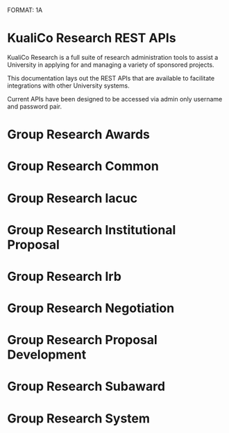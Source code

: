 FORMAT: 1A

# KualiCo Research REST APIs

KualiCo Research is a full suite of research administration tools to assist a University in applying for and managing a variety of sponsored projects.

This documentation lays out the REST APIs that are available to facilitate integrations with other University systems.

Current APIs have been designed to be accessed via admin only username and password pair.

# Group Research Awards
<!-- include(award/awards.md) -->
<!-- include(award/award-amount-infos.md) -->
<!-- include(award/award-amount-transactions.md) -->
<!-- include(award/award-approved-equipment.md) -->
<!-- include(award/award-approved-foreign-travel.md) -->
<!-- include(award/award-approved-sub-awards.md) -->
<!-- include(award/award-attachment-types.md) -->
<!-- include(award/award-attachments.md) -->
<!-- include(award/award-basis-of-payments.md) -->
<!-- include(award/award-budget-limits.md) -->
<!-- include(award/award-budget-line-item-calculated-amounts.md) -->
<!-- include(award/award-budget-line-items.md) -->
<!-- include(award/award-budget-period-summary-calculated-amounts.md) -->
<!-- include(award/award-budget-periods.md) -->
<!-- include(award/award-budget-personnel-calculated-amounts.md) -->
<!-- include(award/award-budget-personnel-details.md) -->
<!-- include(award/award-budget-statuses.md) -->
<!-- include(award/award-budget-types.md) -->
<!-- include(award/award-budget-version-overviews.md) -->
<!-- include(award/award-budgets.md) -->
<!-- include(award/award-central-admin-contacts.md) -->
<!-- include(award/award-cgbs.md) -->
<!-- include(award/award-closeouts.md) -->
<!-- include(award/award-comments.md) -->
<!-- include(award/award-cost-shares.md) -->
<!-- include(award/award-custom-data.md) -->
<!-- include(award/award-direct-f-and-a-distributions.md) -->
<!-- include(award/award-f-and-a-rates.md) -->
<!-- include(award/award-funding-proposals.md) -->
<!-- include(award/award-hierarchies.md) -->
<!-- include(award/award-hierarchy-nodes.md) -->
<!-- include(award/award-method-of-payments.md) -->
<!-- include(award/award-notepads.md) -->
<!-- include(award/award-notice-printouts.md) -->
<!-- include(award/award-payment-schedules.md) -->
<!-- include(award/award-person-credit-splits.md) -->
<!-- include(award/award-person-mass-changes.md) -->
<!-- include(award/award-person-unit-credit-splits.md) -->
<!-- include(award/award-person-units.md) -->
<!-- include(award/award-persons.md) -->
<!-- include(award/award-posts.md) -->
<!-- include(award/award-report-term-recipients.md) -->
<!-- include(award/award-report-terms.md) -->
<!-- include(award/award-science-keywords.md) -->
<!-- include(award/award-special-review-exemptions.md) -->
<!-- include(award/award-special-reviews.md) -->
<!-- include(award/award-sponsor-contacts.md) -->
<!-- include(award/award-sponsor-terms.md) -->
<!-- include(award/award-statuses.md) -->
<!-- include(award/award-subcontracting-budgeted-goals.md) -->
<!-- include(award/award-sync-changes.md) -->
<!-- include(award/award-sync-logs.md) -->
<!-- include(award/award-sync-statuses.md) -->
<!-- include(award/award-template-comments.md) -->
<!-- include(award/award-template-contacts.md) -->
<!-- include(award/award-template-report-term-recipients.md) -->
<!-- include(award/award-template-report-terms.md) -->
<!-- include(award/award-template-terms.md) -->
<!-- include(award/award-templates.md) -->
<!-- include(award/award-transaction-types.md) -->
<!-- include(award/award-transferring-sponsors.md) -->
<!-- include(award/award-types.md) -->
<!-- include(award/award-unit-contacts.md) -->
<!-- include(award/awardAccount-custom.md) -->
<!-- include(award/awards-custom.md) -->
<!-- include(award/closeout-report-types.md) -->
<!-- include(award/contact-types.md) -->
<!-- include(award/contact-usages.md) -->
<!-- include(award/distributions.md) -->
<!-- include(award/fanda-rate-types.md) -->
<!-- include(award/financial-indirect-cost-recovery-type-codes.md) -->
<!-- include(award/frequencies.md) -->
<!-- include(award/frequency-bases.md) -->
<!-- include(award/pending-transactions.md) -->
<!-- include(award/report-classes.md) -->
<!-- include(award/report-statuses.md) -->
<!-- include(award/report-tracking.md) -->
<!-- include(award/reports.md) -->
<!-- include(award/sent-report-notifications.md) -->
<!-- include(award/subcontracting-expenditure-category-amounts.md) -->
<!-- include(award/subcontracting-expenditure-category-details.md) -->
<!-- include(award/subcontracting-expenditure-category-in-date-range-amounts.md) -->
<!-- include(award/transaction-details.md) -->
<!-- include(award/valid-award-basis-payments.md) -->
<!-- include(award/valid-basis-method-payments.md) -->
<!-- include(award/valid-class-report-frequencies.md) -->
<!-- include(award/valid-frequency-bases.md) -->
<!-- include(award/valid-rates.md) -->

# Group Research Common
<!-- include(common/answer-headers.md) -->
<!-- include(common/account-types.md) -->
<!-- include(common/activity-types.md) -->
<!-- include(common/answers.md) -->
<!-- include(common/appointment-types.md) -->
<!-- include(common/arg-value-lookups.md) -->
<!-- include(common/attachment-files.md) -->
<!-- include(common/attachments-entry-types.md) -->
<!-- include(common/budget-categories.md) -->
<!-- include(common/budget-category-mappings.md) -->
<!-- include(common/budget-category-maps.md) -->
<!-- include(common/budget-category-types.md) -->
<!-- include(common/budget-cost-shares.md) -->
<!-- include(common/budget-formulated-cost-details.md) -->
<!-- include(common/budget-la-rates.md) -->
<!-- include(common/budget-line-item-calculated-amounts.md) -->
<!-- include(common/budget-line-items.md) -->
<!-- include(common/budget-period-types.md) -->
<!-- include(common/budget-periods.md) -->
<!-- include(common/budget-person-salary-details.md) -->
<!-- include(common/budget-personnel-calculated-amounts.md) -->
<!-- include(common/budget-personnel-details.md) -->
<!-- include(common/budget-personnel-rate-and-bases.md) -->
<!-- include(common/budget-persons.md) -->
<!-- include(common/budget-project-incomes.md) -->
<!-- include(common/budget-rate-and-bases.md) -->
<!-- include(common/budget-rates.md) -->
<!-- include(common/budget-unrecovered-f-and-as.md) -->
<!-- include(common/budgets.md) -->
<!-- include(common/cfdas.md) -->
<!-- include(common/citizenship-types.md) -->
<!-- include(common/coeus-modules.md) -->
<!-- include(common/coeus-sub-modules.md) -->
<!-- include(common/comment-types.md) -->
<!-- include(common/committee-decision-motion-types.md) -->
<!-- include(common/committee-membership-roles.md) -->
<!-- include(common/committee-membership-types.md) -->
<!-- include(common/committee-types.md) -->
<!-- include(common/cost-elements.md) -->
<!-- include(common/cost-share-types.md) -->
<!-- include(common/custom-attribute-data-types.md) -->
<!-- include(common/custom-attribute-document-values.md) -->
<!-- include(common/custom-attribute-documents.md) -->
<!-- include(common/custom-attributes.md) -->
<!-- include(common/custom-report-default-parameters.md) -->
<!-- include(common/custom-report-details.md) -->
<!-- include(common/custom-report-type-documents.md) -->
<!-- include(common/custom-report-types.md) -->
<!-- include(common/deadline-types.md) -->
<!-- include(common/degree-types.md) -->
<!-- include(common/document-accesses.md) -->
<!-- include(common/document-nextvalues.md) -->
<!-- include(common/exemption-types.md) -->
<!-- include(common/financial-object-code-mappings.md) -->
<!-- include(common/formulated-types.md) -->
<!-- include(common/funding-source-types.md) -->
<!-- include(common/institute-la-rates.md) -->
<!-- include(common/investigator-credit-types.md) -->
<!-- include(common/job-codes.md) -->
<!-- include(common/kc-krms-term-function-params.md) -->
<!-- include(common/kc-krms-term-functions.md) -->
<!-- include(common/kc-notifications.md) -->
<!-- include(common/kc-person-extended-attributes.md) -->
<!-- include(common/mail-by-entries.md) -->
<!-- include(common/mail-types.md) -->
<!-- include(common/membership-roles.md) -->
<!-- include(common/message-of-the-days.md) -->
<!-- include(common/minute-entry-types.md) -->
<!-- include(common/non-organizational-rolodexes.md) -->
<!-- include(common/notice-of-opportunities.md) -->
<!-- include(common/notification-module-role-qualifiers.md) -->
<!-- include(common/notification-module-roles.md) -->
<!-- include(common/notification-type-recipients.md) -->
<!-- include(common/notification-types.md) -->
<!-- include(common/nsf-codes.md) -->
<!-- include(common/organization-audits.md) -->
<!-- include(common/organization-audit-accepted-types.md) -->
<!-- include(common/organization-correspondents.md) -->
<!-- include(common/organization-indirect-costs.md) -->
<!-- include(common/organization-type-lists.md) -->
<!-- include(common/organization-types.md) -->
<!-- include(common/organization-ynqs.md) -->
<!-- include(common/organizations.md) -->
<!-- include(common/organizations-custom.md) -->
<!-- include(common/person-appointments.md) -->
<!-- include(common/person-biosketches.md) -->
<!-- include(common/person-custom-data.md) -->
<!-- include(common/person-degrees.md) -->
<!-- include(common/person-editable-fields.md) -->
<!-- include(common/person-mass-changes.md) -->
<!-- include(common/person-signature-modules.md) -->
<!-- include(common/person-signatures.md) -->
<!-- include(common/person-trainings.md) -->
<!-- include(common/prop-award-person-roles.md) -->
<!-- include(common/proposal-types.md) -->
<!-- include(common/protocol-recused-votes.md) -->
<!-- include(common/question-categories.md) -->
<!-- include(common/question-explanations.md) -->
<!-- include(common/question-multi-choices.md) -->
<!-- include(common/question-types.md) -->
<!-- include(common/questionnaire-questions.md) -->
<!-- include(common/questionnaire-usages.md) -->
<!-- include(common/questionnaires.md) -->
<!-- include(common/questions.md) -->
<!-- include(common/rate-class-base-exclusions.md) -->
<!-- include(common/rate-class-base-inclusions.md) -->
<!-- include(common/rate-class-types.md) -->
<!-- include(common/rate-classes.md) -->
<!-- include(common/rate-types.md) -->
<!-- include(common/research-users.md) -->
<!-- include(common/risk-levels.md) -->
<!-- include(common/rolodexes.md) -->
<!-- include(common/schedule-act-item-types.md) -->
<!-- include(common/schedule-statuses.md) -->
<!-- include(common/school-codes.md) -->
<!-- include(common/science-keywords.md) -->
<!-- include(common/special-review-approval-types.md) -->
<!-- include(common/special-review-types.md) -->
<!-- include(common/special-review-usages.md) -->
<!-- include(common/sponsor-form-template-lists.md) -->
<!-- include(common/sponsor-form-templates.md) -->
<!-- include(common/sponsor-forms.md) -->
<!-- include(common/sponsor-hierarchies.md) -->
<!-- include(common/sponsor-term-types.md) -->
<!-- include(common/sponsor-terms.md) -->
<!-- include(common/sponsor-types.md) -->
<!-- include(common/sponsors.md) -->
<!-- include(common/tbn-persons.md) -->
<!-- include(common/training-stipend-rates.md) -->
<!-- include(common/trainings.md) -->
<!-- include(common/unit-administrator-person-mass-changes.md) -->
<!-- include(common/unit-administrator-types.md) -->
<!-- include(common/unit-administrators.md) -->
<!-- include(common/unit-correspondents.md) -->
<!-- include(common/unit-formulated-costs.md) -->
<!-- include(common/units.md) -->
<!-- include(common/valid-calculation-types.md) -->
<!-- include(common/valid-ce-job-codes.md) -->
<!-- include(common/valid-ce-rate-types.md) -->
<!-- include(common/valid-special-review-approvals.md) -->
<!-- include(common/version-histories.md) -->
<!-- include(common/version-history-searches.md) -->
<!-- include(common/watermarks.md) -->
<!-- include(common/ynq-explanation-types.md) -->
<!-- include(common/ynq-explanations.md) -->
<!-- include(common/ynqs.md) -->

# Group Research Iacuc
<!-- include(iacuc/iacuc-alternate-searches.md) -->
<!-- include(iacuc/iacuc-batch-correspondence-details.md) -->
<!-- include(iacuc/iacuc-batch-correspondences.md) -->
<!-- include(iacuc/iacuc-committee-membership-expertise-entries.md) -->
<!-- include(iacuc/iacuc-committee-memberships.md) -->
<!-- include(iacuc/iacuc-committee-research-areas.md) -->
<!-- include(iacuc/iacuc-committee-schedule-action-items.md) -->
<!-- include(iacuc/iacuc-committee-schedule-attachments.md) -->
<!-- include(iacuc/iacuc-committee-schedule-attendances.md) -->
<!-- include(iacuc/iacuc-committee-schedule-minute-docs.md) -->
<!-- include(iacuc/iacuc-committee-schedule-minutes.md) -->
<!-- include(iacuc/iacuc-committee-schedules.md) -->
<!-- include(iacuc/iacuc-committees.md) -->
<!-- include(iacuc/iacuc-correspondent-types.md) -->
<!-- include(iacuc/iacuc-exception-categories.md) -->
<!-- include(iacuc/iacuc-location-names.md) -->
<!-- include(iacuc/iacuc-location-types.md) -->
<!-- include(iacuc/iacuc-organization-correspondents.md) -->
<!-- include(iacuc/iacuc-pain-categories.md) -->
<!-- include(iacuc/iacuc-person-trainings.md) -->
<!-- include(iacuc/iacuc-principles.md) -->
<!-- include(iacuc/iacuc-procedure-categories.md) -->
<!-- include(iacuc/iacuc-procedure-category-custom-data.md) -->
<!-- include(iacuc/iacuc-procedure-responsible-persons.md) -->
<!-- include(iacuc/iacuc-procedures.md) -->
<!-- include(iacuc/iacuc-protocol-action-types.md) -->
<!-- include(iacuc/iacuc-protocol-actions.md) -->
<!-- include(iacuc/iacuc-protocol-affiliation-types.md) -->
<!-- include(iacuc/iacuc-protocol-amend-renew-modules.md) -->
<!-- include(iacuc/iacuc-protocol-amend-renewals.md) -->
<!-- include(iacuc/iacuc-protocol-attachment-groups.md) -->
<!-- include(iacuc/iacuc-protocol-attachment-statuses.md) -->
<!-- include(iacuc/iacuc-protocol-attachment-type-groups.md) -->
<!-- include(iacuc/iacuc-protocol-attachment-types.md) -->
<!-- include(iacuc/iacuc-protocol-contingencies.md) -->
<!-- include(iacuc/iacuc-protocol-correspondence-templates.md) -->
<!-- include(iacuc/iacuc-protocol-correspondence-types.md) -->
<!-- include(iacuc/iacuc-protocol-correspondences.md) -->
<!-- include(iacuc/iacuc-protocol-custom-data.md) -->
<!-- include(iacuc/iacuc-protocol-exceptions.md) -->
<!-- include(iacuc/iacuc-protocol-funding-sources.md) -->
<!-- include(iacuc/iacuc-protocol-locations.md) -->
<!-- include(iacuc/iacuc-protocol-modules.md) -->
<!-- include(iacuc/iacuc-protocol-notepads.md) -->
<!-- include(iacuc/iacuc-protocol-notifications.md) -->
<!-- include(iacuc/iacuc-protocol-online-review-determination-recommendations.md) -->
<!-- include(iacuc/iacuc-protocol-online-review-determination-type-recommendations.md) -->
<!-- include(iacuc/iacuc-protocol-online-review-documents.md) -->
<!-- include(iacuc/iacuc-protocol-online-review-statuses.md) -->
<!-- include(iacuc/iacuc-protocol-online-reviews.md) -->
<!-- include(iacuc/iacuc-protocol-organization-types.md) -->
<!-- include(iacuc/iacuc-protocol-person-mass-changes.md) -->
<!-- include(iacuc/iacuc-protocol-person-role-mappings.md) -->
<!-- include(iacuc/iacuc-protocol-person-roles.md) -->
<!-- include(iacuc/iacuc-protocol-person-rolodexes.md) -->
<!-- include(iacuc/iacuc-protocol-personnel-attachments.md) -->
<!-- include(iacuc/iacuc-protocol-persons.md) -->
<!-- include(iacuc/iacuc-protocol-project-types.md) -->
<!-- include(iacuc/iacuc-protocol-recused-votes.md) -->
<!-- include(iacuc/iacuc-protocol-reference-types.md) -->
<!-- include(iacuc/iacuc-protocol-references.md) -->
<!-- include(iacuc/iacuc-protocol-research-areas.md) -->
<!-- include(iacuc/iacuc-protocol-review-attachments.md) -->
<!-- include(iacuc/iacuc-protocol-review-types.md) -->
<!-- include(iacuc/iacuc-protocol-reviewer-types.md) -->
<!-- include(iacuc/iacuc-protocol-reviewers.md) -->
<!-- include(iacuc/iacuc-protocol-special-review-exemptions.md) -->
<!-- include(iacuc/iacuc-protocol-special-reviews.md) -->
<!-- include(iacuc/iacuc-protocol-species.md) -->
<!-- include(iacuc/iacuc-protocol-statuses.md) -->
<!-- include(iacuc/iacuc-protocol-study-custom-data.md) -->
<!-- include(iacuc/iacuc-protocol-study-group-beans.md) -->
<!-- include(iacuc/iacuc-protocol-study-group-locations.md) -->
<!-- include(iacuc/iacuc-protocol-study-groups.md) -->
<!-- include(iacuc/iacuc-protocol-submission-docs.md) -->
<!-- include(iacuc/iacuc-protocol-submission-qualifier-types.md) -->
<!-- include(iacuc/iacuc-protocol-submission-statuses.md) -->
<!-- include(iacuc/iacuc-protocol-submission-types.md) -->
<!-- include(iacuc/iacuc-protocol-submissions.md) -->
<!-- include(iacuc/iacuc-protocol-types.md) -->
<!-- include(iacuc/iacuc-protocol-units.md) -->
<!-- include(iacuc/iacuc-protocols.md) -->
<!-- include(iacuc/iacuc-research-areas.md) -->
<!-- include(iacuc/iacuc-schedule-agendas.md) -->
<!-- include(iacuc/iacuc-species.md) -->
<!-- include(iacuc/iacuc-species-count-types.md) -->
<!-- include(iacuc/iacuc-unit-correspondents.md) -->
<!-- include(iacuc/iacuc-valid-protocol-action-actions.md) -->
<!-- include(iacuc/iacuc-valid-protocol-submission-review-types.md) -->
<!-- include(iacuc/iacuc-valid-protocol-submission-type-qualifiers.md) -->
<!-- include(iacuc/lite-view-iacuc-protocol-submissions.md) -->
<!-- include(iacuc/valid-iacuc-protocol-action-correspondence.md) -->

# Group Research Institutional Proposal
<!-- include(instprop/indirectcost-rate-types.md) -->
<!-- include(instprop/institutional-proposal-attachment-types.md) -->
<!-- include(instprop/institutional-proposal-attachments.md) -->
<!-- include(instprop/institutional-proposal-comments.md) -->
<!-- include(instprop/institutional-proposal-cost-shares.md) -->
<!-- include(instprop/institutional-proposal-custom-data.md) -->
<!-- include(instprop/institutional-proposal-notepads.md) -->
<!-- include(instprop/institutional-proposal-person-credit-splits.md) -->
<!-- include(instprop/institutional-proposal-person-mass-changes.md) -->
<!-- include(instprop/institutional-proposal-person-unit-credit-splits.md) -->
<!-- include(instprop/institutional-proposal-person-units.md) -->
<!-- include(instprop/institutional-proposal-persons.md) -->
<!-- include(instprop/institutional-proposal-science-keywords.md) -->
<!-- include(instprop/institutional-proposal-special-review-exemptions.md) -->
<!-- include(instprop/institutional-proposal-special-reviews.md) -->
<!-- include(instprop/institutional-proposal-unit-contacts.md) -->
<!-- include(instprop/institutional-proposal-unrecovered-f-and-as.md) -->
<!-- include(instprop/institutional-proposals.md) -->
<!-- include(instprop/institutionalProposals-custom.md) -->
<!-- include(instprop/intellectual-property-review-activities.md) -->
<!-- include(instprop/intellectual-property-review-activity-types.md) -->
<!-- include(instprop/intellectual-property-review-requirement-types.md) -->
<!-- include(instprop/intellectual-property-review-result-types.md) -->
<!-- include(instprop/intellectual-property-reviews.md) -->
<!-- include(instprop/proposal-admin-details.md) -->
<!-- include(instprop/proposal-comments.md) -->
<!-- include(instprop/proposal-intellectual-property-review-joins.md) -->
<!-- include(instprop/proposal-log-person-mass-changes.md) -->
<!-- include(instprop/proposal-log-statuses.md) -->
<!-- include(instprop/proposal-log-types.md) -->
<!-- include(instprop/proposal-logs.md) -->
<!-- include(instprop/proposal-statuses.md) -->

# Group Research Irb
<!-- include(irb/committee-batch-correspondence-details.md) -->
<!-- include(irb/committee-batch-correspondences.md) -->
<!-- include(irb/committee-membership-expertise-entries.md) -->
<!-- include(irb/committee-memberships.md) -->
<!-- include(irb/committee-research-areas.md) -->
<!-- include(irb/committee-schedule-action-items.md) -->
<!-- include(irb/committee-schedule-attachments.md) -->
<!-- include(irb/committee-schedule-attendances.md) -->
<!-- include(irb/committee-schedule-minute-docs.md) -->
<!-- include(irb/committee-schedule-minutes.md) -->
<!-- include(irb/committee-schedules.md) -->
<!-- include(irb/committees.md) -->
<!-- include(irb/correspondent-types.md) -->
<!-- include(irb/exempt-studies-checklist-items.md) -->
<!-- include(irb/expedited-review-checklist-items.md) -->
<!-- include(irb/irb-protocol-notifications.md) -->
<!-- include(irb/lite-view-protocol-submissions.md) -->
<!-- include(irb/participant-types.md) -->
<!-- include(irb/protocol-action-types.md) -->
<!-- include(irb/protocol-actions.md) -->
<!-- include(irb/protocol-affiliation-types.md) -->
<!-- include(irb/protocol-amend-renew-modules.md) -->
<!-- include(irb/protocol-amend-renewals.md) -->
<!-- include(irb/protocol-attachment-groups.md) -->
<!-- include(irb/protocol-attachment-statuses.md) -->
<!-- include(irb/protocol-attachment-type-groups.md) -->
<!-- include(irb/protocol-attachment-types.md) -->
<!-- include(irb/protocol-contingencies.md) -->
<!-- include(irb/protocol-correspondence-templates.md) -->
<!-- include(irb/protocol-correspondence-types.md) -->
<!-- include(irb/protocol-correspondences.md) -->
<!-- include(irb/protocol-exempt-studies-checklist-items.md) -->
<!-- include(irb/protocol-expedited-review-checklist-items.md) -->
<!-- include(irb/protocol-funding-sources.md) -->
<!-- include(irb/protocol-locations.md) -->
<!-- include(irb/protocol-modules.md) -->
<!-- include(irb/protocol-notepads.md) -->
<!-- include(irb/protocol-notification-templates.md) -->
<!-- include(irb/protocol-online-review-determination-recommendations.md) -->
<!-- include(irb/protocol-online-review-statuses.md) -->
<!-- include(irb/protocol-online-reviews.md) -->
<!-- include(irb/protocol-organization-types.md) -->
<!-- include(irb/protocol-participants.md) -->
<!-- include(irb/protocol-person-mass-changes.md) -->
<!-- include(irb/protocol-person-role-mappings.md) -->
<!-- include(irb/protocol-person-roles.md) -->
<!-- include(irb/protocol-person-rolodexes.md) -->
<!-- include(irb/protocol-personnel-attachments.md) -->
<!-- include(irb/protocol-reference-types.md) -->
<!-- include(irb/protocol-references.md) -->
<!-- include(irb/protocol-review-attachments.md) -->
<!-- include(irb/protocol-review-types.md) -->
<!-- include(irb/protocol-reviewer-types.md) -->
<!-- include(irb/protocol-reviewers.md) -->
<!-- include(irb/protocol-risk-levels.md) -->
<!-- include(irb/protocol-special-review-exemptions.md) -->
<!-- include(irb/protocol-special-reviews.md) -->
<!-- include(irb/protocol-statuses.md) -->
<!-- include(irb/protocol-submission-docs.md) -->
<!-- include(irb/protocol-submission-qualifier-types.md) -->
<!-- include(irb/protocol-submission-statuses.md) -->
<!-- include(irb/protocol-submission-types.md) -->
<!-- include(irb/protocol-submissions.md) -->
<!-- include(irb/protocol-types.md) -->
<!-- include(irb/protocol-units.md) -->
<!-- include(irb/protocols.md) -->
<!-- include(irb/research-areas.md) -->
<!-- include(irb/schedule-agendas.md) -->
<!-- include(irb/valid-protocol-action-actions.md) -->
<!-- include(irb/valid-protocol-action-correspondence.md) -->
<!-- include(irb/valid-protocol-submission-review-types.md) -->
<!-- include(irb/valid-protocol-submission-type-qualifiers.md) -->

# Group Research Negotiation
<!-- include(negotiation/negotiation-activities.md) -->
<!-- include(negotiation/negotiation-activity-attachments.md) -->
<!-- include(negotiation/negotiation-activity-types.md) -->
<!-- include(negotiation/negotiation-agreement-types.md) -->
<!-- include(negotiation/negotiation-association-types.md) -->
<!-- include(negotiation/negotiation-custom-data.md) -->
<!-- include(negotiation/negotiation-locations.md) -->
<!-- include(negotiation/negotiation-notifications.md) -->
<!-- include(negotiation/negotiation-person-mass-changes.md) -->
<!-- include(negotiation/negotiation-statuses.md) -->
<!-- include(negotiation/negotiation-unassociated-details.md) -->
<!-- include(negotiation/negotiations.md) -->

# Group Research Proposal Development
<!-- include(propdev/abstract-types.md) -->
<!-- include(propdev/budget-changed-data.md) -->
<!-- include(propdev/budget-columns-to-alter.md) -->
<!-- include(propdev/budget-statuses.md) -->
<!-- include(propdev/budget-sub-award-attachments.md) -->
<!-- include(propdev/budget-sub-award-files.md) -->
<!-- include(propdev/budget-sub-award-period-details.md) -->
<!-- include(propdev/budget-sub-awards.md) -->
<!-- include(propdev/congressional-districts.md) -->
<!-- include(propdev/development-proposals.md) -->
<!-- include(propdev/modular-budget-idcs.md) -->
<!-- include(propdev/modular-budgets.md) -->
<!-- include(propdev/narrative-attachments.md) -->
<!-- include(propdev/narrative-statuses.md) -->
<!-- include(propdev/narrative-types.md) -->
<!-- include(propdev/narrative-user-rights.md) -->
<!-- include(propdev/narratives.md) -->
<!-- include(propdev/prop-science-keywords.md) -->
<!-- include(propdev/proposal-abstracts.md) -->
<!-- include(propdev/proposal-changed-data.md) -->
<!-- include(propdev/proposal-columns-to-alter.md) -->
<!-- include(propdev/proposal-development-budget-overviews.md) -->
<!-- include(propdev/proposal-development-budgets.md) -->
<!-- include(propdev/proposal-development-person-mass-changes.md) -->
<!-- include(propdev/proposal-investigator-certifications.md) -->
<!-- include(propdev/proposal-location-types.md) -->
<!-- include(propdev/proposal-person-biographies.md) -->
<!-- include(propdev/proposal-person-credit-splits.md) -->
<!-- include(propdev/proposal-person-degrees.md) -->
<!-- include(propdev/proposal-person-document-types.md) -->
<!-- include(propdev/proposal-person-units.md) -->
<!-- include(propdev/proposal-person-ynqs.md) -->
<!-- include(propdev/proposal-persons.md) -->
<!-- include(propdev/proposal-role-templates.md) -->
<!-- include(propdev/proposal-sites.md) -->
<!-- include(propdev/proposal-special-review-exemptions.md) -->
<!-- include(propdev/proposal-special-reviews.md) -->
<!-- include(propdev/proposal-states.md) -->
<!-- include(propdev/proposal-unit-credit-splits.md) -->
<!-- include(propdev/proposal-ynqs.md) -->
<!-- include(propdev/s2s-application-attachments.md) -->
<!-- include(propdev/s2s-application-submissions.md) -->
<!-- include(propdev/s2s-applications.md) -->
<!-- include(propdev/s2s-errors.md) -->
<!-- include(propdev/s2s-opportunities.md) -->
<!-- include(propdev/s2s-opportunity-form-questionnaires.md) -->
<!-- include(propdev/s2s-opportunity-forms.md) -->
<!-- include(propdev/s2s-providers.md) -->
<!-- include(propdev/s2s-revision-types.md) -->
<!-- include(propdev/s2s-submission-types.md) -->
<!-- include(propdev/s2s-user-attached-form-attachment-files.md) -->
<!-- include(propdev/s2s-user-attached-form-attachments.md) -->
<!-- include(propdev/s2s-user-attached-form-files.md) -->
<!-- include(propdev/s2s-user-attached-forms.md) -->
<!-- include(propdev/valid-narrative-forms.md) -->

# Group Research Subaward
<!-- include(subaward/closeout-types.md) -->
<!-- include(subaward/released-sub-award-amounts.md) -->
<!-- include(subaward/sub-award-amount-infos.md) -->
<!-- include(subaward/sub-award-approval-types.md) -->
<!-- include(subaward/sub-award-attachment-types.md) -->
<!-- include(subaward/sub-award-attachments.md) -->
<!-- include(subaward/sub-award-closeouts.md) -->
<!-- include(subaward/sub-award-contacts.md) -->
<!-- include(subaward/sub-award-copyright-types.md) -->
<!-- include(subaward/sub-award-cost-types.md) -->
<!-- include(subaward/sub-award-custom-data.md) -->
<!-- include(subaward/sub-award-forms.md) -->
<!-- include(subaward/sub-award-funding-sources.md) -->
<!-- include(subaward/sub-award-person-mass-changes.md) -->
<!-- include(subaward/sub-award-report-types.md) -->
<!-- include(subaward/sub-award-reports.md) -->
<!-- include(subaward/sub-award-statuses.md) -->
<!-- include(subaward/sub-award-template-infos.md) -->
<!-- include(subaward/sub-award-template-types.md) -->
<!-- include(subaward/sub-awards.md) -->

# Group Research System
<!-- include(sys/action-attributes.md) -->
<!-- include(sys/actions.md) -->
<!-- include(sys/agenda-attributes.md) -->
<!-- include(sys/agenda-items.md) -->
<!-- include(sys/agendas.md) -->
<!-- include(sys/attachments.md) -->
<!-- include(sys/campus-types.md) -->
<!-- include(sys/campuses.md) -->
<!-- include(sys/categories.md) -->
<!-- include(sys/component-sets.md) -->
<!-- include(sys/components.md) -->
<!-- include(sys/context-attributes.md) -->
<!-- include(sys/context-valid-actions.md) -->
<!-- include(sys/context-valid-agendas.md) -->
<!-- include(sys/context-valid-rules.md) -->
<!-- include(sys/context-valid-terms.md) -->
<!-- include(sys/contexts.md) -->
<!-- include(sys/counties.md) -->
<!-- include(sys/countries.md) -->
<!-- include(sys/delegate-member-attribute-data.md) -->
<!-- include(sys/delegate-members.md) -->
<!-- include(sys/delegate-types.md) -->
<!-- include(sys/derived-components.md) -->
<!-- include(sys/document-attachments.md) -->
<!-- include(sys/document-headers.md) -->
<!-- include(sys/document-route-header-values.md) -->
<!-- include(sys/document-type-attributes.md) -->
<!-- include(sys/document-type-policies.md) -->
<!-- include(sys/document-types.md) -->
<!-- include(sys/entities.md) -->
<!-- include(sys/entity-address-types.md) -->
<!-- include(sys/entity-addresses.md) -->
<!-- include(sys/entity-affiliation-types.md) -->
<!-- include(sys/entity-affiliations.md) -->
<!-- include(sys/entity-bio-demographics.md) -->
<!-- include(sys/entity-citizenship-change-types.md) -->
<!-- include(sys/entity-citizenship-statuses.md) -->
<!-- include(sys/entity-citizenships.md) -->
<!-- include(sys/entity-default-info-caches.md) -->
<!-- include(sys/entity-disability-accomodation-needed-entries.md) -->
<!-- include(sys/entity-email-types.md) -->
<!-- include(sys/entity-emails.md) -->
<!-- include(sys/entity-employment-statuses.md) -->
<!-- include(sys/entity-employment-types.md) -->
<!-- include(sys/entity-employments.md) -->
<!-- include(sys/entity-ethnicities.md) -->
<!-- include(sys/entity-ethnicity-race-types.md) -->
<!-- include(sys/entity-external-identifier-types.md) -->
<!-- include(sys/entity-external-identifiers.md) -->
<!-- include(sys/entity-name-types.md) -->
<!-- include(sys/entity-names.md) -->
<!-- include(sys/entity-phone-types.md) -->
<!-- include(sys/entity-phones.md) -->
<!-- include(sys/entity-privacy-preferences.md) -->
<!-- include(sys/entity-residencies.md) -->
<!-- include(sys/entity-residency-statuses.md) -->
<!-- include(sys/entity-residency-types.md) -->
<!-- include(sys/entity-type-contact-infos.md) -->
<!-- include(sys/entity-types.md) -->
<!-- include(sys/entity-visas.md) -->
<!-- include(sys/function-parameters.md) -->
<!-- include(sys/functions.md) -->
<!-- include(sys/generic-permissions.md) -->
<!-- include(sys/group-attributes.md) -->
<!-- include(sys/group-document-members.md) -->
<!-- include(sys/group-document-qualifiers.md) -->
<!-- include(sys/group-members.md) -->
<!-- include(sys/group-rule-responsibilities.md) -->
<!-- include(sys/groups.md) -->
<!-- include(sys/kew-attribute-definitions.md) -->
<!-- include(sys/kew-rule-attributes.md) -->
<!-- include(sys/kew-type-attributes.md) -->
<!-- include(sys/kew-types.md) -->
<!-- include(sys/kim-attributes.md) -->
<!-- include(sys/kim-document-role-members.md) -->
<!-- include(sys/kim-document-role-permissions.md) -->
<!-- include(sys/kim-document-role-qualifiers.md) -->
<!-- include(sys/kim-document-role-responsibilities.md) -->
<!-- include(sys/kim-document-role-responsibility-actions.md) -->
<!-- include(sys/kim-type-attributes.md) -->
<!-- include(sys/kim-types.md) -->
<!-- include(sys/krms-attribute-definitions.md) -->
<!-- include(sys/krms-type-attributes.md) -->
<!-- include(sys/krms-types.md) -->
<!-- include(sys/lite-view-roles.md) -->
<!-- include(sys/maintenance-document-bases.md) -->
<!-- include(sys/maintenance-locks.md) -->
<!-- include(sys/message-deliveries.md) -->
<!-- include(sys/messages.md) -->
<!-- include(sys/multi-document-attachments.md) -->
<!-- include(sys/namespaces.md) -->
<!-- include(sys/note-types.md) -->
<!-- include(sys/notes.md) -->
<!-- include(sys/notification-channel-reviewers.md) -->
<!-- include(sys/notification-channels.md) -->
<!-- include(sys/notification-content-types.md) -->
<!-- include(sys/notification-message-deliveries.md) -->
<!-- include(sys/notification-priorities.md) -->
<!-- include(sys/notification-producers.md) -->
<!-- include(sys/notification-recipient-lists.md) -->
<!-- include(sys/notification-recipients.md) -->
<!-- include(sys/notification-senders.md) -->
<!-- include(sys/notifications.md) -->
<!-- include(sys/parameter-types.md) -->
<!-- include(sys/parameters.md) -->
<!-- include(sys/people-flow-attributes.md) -->
<!-- include(sys/people-flow-delegates.md) -->
<!-- include(sys/people-flow-members.md) -->
<!-- include(sys/people-flows.md) -->
<!-- include(sys/permission-attributes.md) -->
<!-- include(sys/permission-templates.md) -->
<!-- include(sys/permissions.md) -->
<!-- include(sys/person-document-addresses.md) -->
<!-- include(sys/person-document-affiliations.md) -->
<!-- include(sys/person-document-citizenships.md) -->
<!-- include(sys/person-document-emails.md) -->
<!-- include(sys/person-document-employment-infos.md) -->
<!-- include(sys/person-document-groups.md) -->
<!-- include(sys/person-document-names.md) -->
<!-- include(sys/person-document-phones.md) -->
<!-- include(sys/person-document-privacy-entries.md) -->
<!-- include(sys/person-document-roles.md) -->
<!-- include(sys/person-rule-responsibilities.md) -->
<!-- include(sys/pessimistic-locks.md) -->
<!-- include(sys/postal-codes.md) -->
<!-- include(sys/principals.md) -->
<!-- include(sys/proposition-parameters.md) -->
<!-- include(sys/propositions.md) -->
<!-- include(sys/recipient-deliverer-configs.md) -->
<!-- include(sys/recipient-preferences.md) -->
<!-- include(sys/responsibilities.md) -->
<!-- include(sys/responsibility-attributes.md) -->
<!-- include(sys/responsibility-templates.md) -->
<!-- include(sys/review-responsibilities.md) -->
<!-- include(sys/role-document-delegation-member-qualifiers.md) -->
<!-- include(sys/role-document-delegation-members.md) -->
<!-- include(sys/role-document-delegations.md) -->
<!-- include(sys/role-member-attribute-data.md) -->
<!-- include(sys/role-members.md) -->
<!-- include(sys/role-permissions.md) -->
<!-- include(sys/role-responsibilities.md) -->
<!-- include(sys/role-responsibility-actions.md) -->
<!-- include(sys/roles.md) -->
<!-- include(sys/rule-attributes.md) -->
<!-- include(sys/rule-base-values.md) -->
<!-- include(sys/rule-delegations.md) -->
<!-- include(sys/rule-extension-values.md) -->
<!-- include(sys/rule-extensions.md) -->
<!-- include(sys/rule-responsibilities.md) -->
<!-- include(sys/rule-template-attributes.md) -->
<!-- include(sys/rule-template-options.md) -->
<!-- include(sys/rule-templates.md) -->
<!-- include(sys/rules.md) -->
<!-- include(sys/session-documents.md) -->
<!-- include(sys/states.md) -->
<!-- include(sys/styles.md) -->
<!-- include(sys/term-parameters.md) -->
<!-- include(sys/term-resolver-attributes.md) -->
<!-- include(sys/term-resolver-parameter-specifications.md) -->
<!-- include(sys/term-resolvers.md) -->
<!-- include(sys/term-specifications.md) -->
<!-- include(sys/terms.md) -->
<!-- include(sys/type-type-relations.md) -->
<!-- include(sys/user-channel-subscriptions.md) -->
<!-- include(sys/user-options.md) -->
